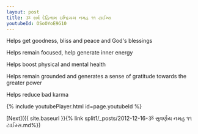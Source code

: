 ```yaml
---
layout: post
title: ૐ સર્વ દેહિનામ ઇન્દ્રિયય નમહ ૧૧ ટાઈમ્સ
youtubeId: OSoOYoE9G10
---
```

 
 
Helps get goodness, bliss and peace and God's blessings
 
Helps remain focused, help generate inner energy 
 
Helps boost physical and mental health 
 
Helps remain grounded and generates a sense of gratitude towards the greater power 
 
Helps reduce bad karma
 
 
 
 


{% include youtubePlayer.html id=page.youtubeId %}
 
[Next]({{ site.baseurl }}{% link  split1/_posts/2012-12-16-ૐ સુવર્ણય નમહ ૧૧ ટાઈમ્સ.md%})
 
